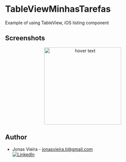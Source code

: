 # TableViewMinhasTarefas
Example of using TableView, iOS listing component

## Screenshots</br>

<p align="center">
  <img src="arts/screenshot.gif" width="250" title="hover text">
</p>

## Author</br>
* Jonas Vieira - jonasvieira.ti@gmail.com </br>
[![LinkedIn](https://img.shields.io/badge/LinkedIn-JonasVieira-blue.svg)](https://br.linkedin.com/in/jonasvieirati)
